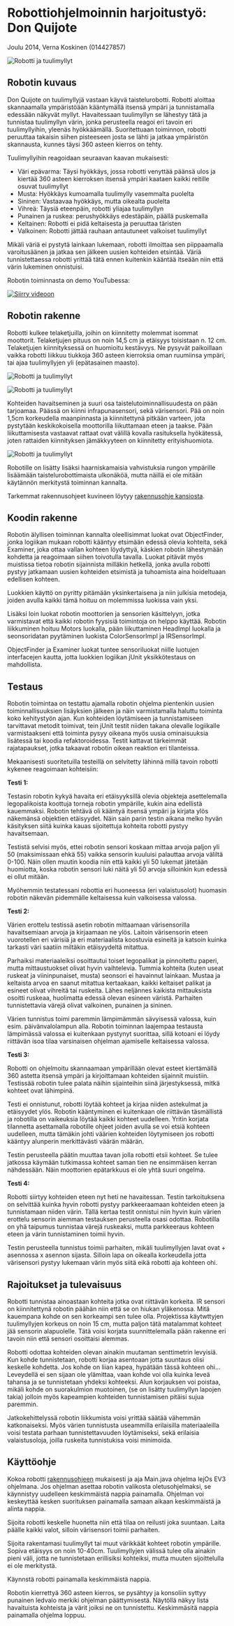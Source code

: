 Robottiohjelmoinnin harjoitustyö: Don Quijote
=============================================

Joulu 2014, Verna Koskinen (014427857)

![Robotti ja tuulimyllyt](/docs/kuvat/yleiskuva.jpg)

Robotin kuvaus
--------------

Don Quijote on tuulimyllyjä vastaan käyvä taistelurobotti. Robotti aloittaa skannaamalla ympäristöään kääntymällä itsensä ympäri ja tunnistamalla edessään näkyvät myllyt. Havaitessaan tuulimyllyn se lähestyy tätä ja tunnistaa tuulimyllyn värin, jonka perusteella reagoi eri tavoin eri tuulimyllyihin, yleenäs hyökkäämällä. Suoritettuaan toiminnon, robotti peruuttaa takaisin siihen pisteeseen josta se lähti ja jatkaa ympäristön skannausta, kunnes täysi 360 asteen kierros on tehty.

Tuulimyllyihin reagoidaan seuraavan kaavan mukaisesti:
- Väri epävarma: Täysi hyökkäys, jossa robotti venyttää päänsä ulos ja kiertää 360 asteen kierroksen itsensä ympäri kaataen kaikki reitille osuvat tuulimyllyt
- Musta: Hyökkäys kumoamalla tuulimylly vasemmalta puolelta
- Sininen: Vastaavaa hyökkäys, mutta oikealta puolelta
- Vihreä: Täysiä eteenpäin, robotti yliajaa tuulimyllyn
- Punainen ja ruskea: perushyökkäys edestäpäin, päällä puskemalla
- Keltainen: Robotti ei pidä keltaisesta ja peruuttaa täristen
- Valkoinen: Robotti jättää rauhaan antautuneet valkoiset tuulimyllyt

Mikäli väriä ei pystytä lainkaan lukemaan, robotti ilmoittaa sen piippaamalla varoitusäänen ja jatkaa sen jälkeen uusien kohteiden etsintää. Väriä tunnistettaessa robotti yrittää tätä ennen kuitenkin kääntää itseään niin että värin lukeminen onnistuisi.

Robotin toiminnasta on demo YouTubessa:

[![Siirry videoon](http://img.youtube.com/vi/TdavbKa0eN8/0.jpg)](http://www.youtube.com/watch?v=TdavbKa0eN8)

Robotin rakenne
---------------

Robotti kulkee telaketjuilla, joihin on kiinnitetty molemmat isommat moottorit. Telaketjujen pituus on noin 14,5 cm ja etäisyys toisistaan n. 12 cm. Telaketjujen kiinnityksessä on huomioitu kestävyys. Ne pysyvät paikoillaan vaikka robotti liikkuu tiukkoja 360 asteen kierroksia oman ruumiinsa ympäri, tai ajaa tuulimyllyjen yli (epätasainen maasto).

![Robotti ja tuulimyllyt](/docs/kuvat/rakenne1.jpg)

![Robotti ja tuulimyllyt](/docs/kuvat/rakenne2.jpg)

Kohteiden havaitseminen ja suuri osa taistelutoiminnallisuudesta on pään tarjoamaa. Päässä on kiinni infrapunasensori, sekä värisensori. Pää on noin 1,5cm korkeudella maanpinnasta ja kiinnitettynä pitkään varteen, jota pystytään keskikokoisella moottorilla liikuttamaan eteen ja taakse. Pään liikuttamisesta vastaavat rattaat ovat välillä kovalla rasituksella hyökätessä, joten rattaiden kiinnityksen jämäkkyyteen on kiinnitetty erityishuomiota.

![Robotti ja tuulimyllyt](/docs/kuvat/rakenne3.jpg)

Robotille on lisätty lisäksi haarniskamaisia vahvistuksia rungon ympärille lisäämään taistelurobottimaista ulkonäköä, mutta näillä ei ole mitään käytännön merkitystä toiminnan kannalta.

Tarkemmat rakennusohjeet kuvineen löytyy [rakennusohje kansiosta](/docs/rakennusohje).

Koodin rakenne
--------------

Robotin älyllisen toiminnan kannalta oleellisimmat luokat ovat ObjectFinder, jonka logiikan mukaan robotti kääntyy etsimään edessä olevia kohteita, sekä Examiner, joka ottaa vallan kohteen löydyttyä, käskien robotin lähestymään kohdetta ja reagoimaan siihen toivotulla tavalla. Luokat pitävät myös muistissa tietoa robotin sijainnista milläkin hetkellä, jonka avulla robotti pystyy jatkamaan uusien kohteiden etsimistä ja tuhoamista aina hoideltuaan edellisen kohteen.

Luokkien käyttö on pyritty pitämään yksinkertaisena ja niin julkisia metodeja, joiden avulla kaikki tämä hoituu on molemmissa luokissa vain yksi.

Lisäksi loin luokat robotin moottorien ja sensorien käsittelyyn, jotka varmistavat että kaikki robotin fyysisiä toimintoja on helppo käyttää. Robotin liikkuminen hoituu Motors luokalla, pään liikuttaminen HeadImpl luokalla ja seonsoridatan pyytäminen luokista ColorSensorImpl ja IRSensorImpl.

ObjectFinder ja Examiner luokat tuntee sensoriluokat niille luotujen interfacejen kautta, jotta luokkien logiikan jUnit yksikkötestaus on mahdollista.

Testaus
-------

Robotin toimintaa on testattu ajamalla robotin ohjelma pientenkin uusien toiminnallisuuksien lisäyksien jälkeen ja näin varmistamalla haluttu toiminta koko kehitystyön ajan. Kun kohteiden löytämiseen ja tunnistamiseen tarvittavat metodit toimivat, tein jUnit testit niiden takana olevalle logiikalle varmistaakseni että toiminta pysyy oikeana myös uusia ominaisuuksia lisätessä tai koodia refaktoroidessa. Testit kattavat tärkeimmät rajatapaukset, jotka takaavat robotin oikean reaktion eri tilanteissa.

Mekaanisesti suoritetuilla testeillä on selvitetty lähinnä millä tavoin robotti kykenee reagoimaan kohteisiin:

**Testi 1:**

Testasin robotin kykyä havaita eri etäisyyksillä olevia objekteja asettelemalla legopalikoista koottuja torneja robotin ympärille, kukin aina edellistä kauemmaksi. Robotin tehtävä oli kääntyä itsensä ympäri ja kirjata ylös näkemänsä objektien etäisyydet. Näin sain parin testin aikana melko hyvän käsityksen siitä kuinka kauas sijoitettuja kohteita robotti pystyy havaitsemaan.

Testistä selvisi myös, ettei robotin sensori koskaan mittaa arvoja paljon yli 50 (maksimissaan ehkä 55) vaikka sensorin kuuluisi palauttaa arvoja väliltä 0-100. Näin ollen muutin koodia niin että kaikki yli 50 lukemat jätetään huomiotta, koska robotin sensori luki näitä yli 50 arvoja silloinkin kun edessä ei ollut mitään.

Myöhemmin testatessani robottia eri huoneessa (eri valaistusolot) huomasin robotin näkevän pidemmälle keltaisessa kuin valkoisessa valossa.

**Testi 2:**

Värien erottelu testissä asetin robotin mittaamaan värisensorilla havaitsemiaan arvoja ja kirjaamaan ne ylös. Laitoin värisensorin eteen vuorotellen eri värisiä ja eri materiaalista koostuvia esineitä ja katsoin kuinka tarkasti väri saatiin miltäkin etäisyydeltä mitattua.

Parhaiksi materiaaleiksi osoittautui toiset legopalikat ja pinnoitettu paperi, mutta mittaustuokset olivat hyvin vaihtelevia. Tummia kohteita (kuten useat ruskeat ja viininpunaiset, musta) seonsori ei havainnut lainkaan. Mustaa ja keltaista arvoa en saanut mitattua kertaakaan, kaikki keltaiset palikat ja esineet olivat vihreitä tai ruskeita. Lähes neljännes kaikista mittauksista osoitti ruskeaa, huolimatta edessä olevan esineen väristä. Parhaiten tunnistettavia värejä olivat valkoinen, punainen ja sininen.

Värien tunnistus toimi paremmin lämpimämmän sävyisessä valossa, kuin esim. päivänvalolampun alla. Robotin toiminnan laajempaa testausta lämpimässä valossa ei kuitenkaan pystynyt suorittaa, sillä kotoani ei löydy riittävän isoa tilaa varsinaisen ohjelman ajamiselle keltaisessa valossa.

**Testi 3:**

Robotti on ohjelmoitu skannaamaan ympärillään olevat esteet kiertämällä 360 astetta itsensä ympäri ja kirjoittamaan kohteiden sijainnit muistiin. Testissää robotin tulee palata näihin sijainteihin siinä järjestyksessä, mitkä kohteet ovat lähimpinä.

Testi ei onnistunut, robotti löytää kohteet ja kirjaa niiden astekulmat ja etäisyydet ylös. Robotin kääntyminen ei kuitenkaan ole riittävän täsmällistä ja robotilla on vaikeuksia löytää kaikki kohteet uudelleen. Yritin korjata tilannetta asettamalla robotille ohjeet joiden avulla se voi etsiä kohteen uudelleen, mutta tämäkin johti väärien kohteiden löytymiseen jos robotti kääntyy alunperin merkittävästi väärän määrän.

Testin perusteella päätin muuttaa tavan jolla robotti etsii kohteet. Se tulee jatkossa käymään tutkimassa kohteet saman tien ne ensimmäisen kerran nähdessään. Näin moottorien epätarkkuus ei ole yhtä suuri ongelma.

**Testi 4:**

Robotti siirtyy kohteiden eteen nyt heti ne havaitessan. Testin tarkoituksena on selvittää kuinka hyvin robotti pystyy parkkeeraamaan kohteiden  eteen ja tunnistamaan niiden värin. Tällä kertaa testit onnistui niin hyvin kuin värien erottelu sensorin aiemman testauksen perusteella osasi odottaa. Robotilla on yhä taipumus tunnistaa värejä ruskeaksi, mutta parkkeeraus kohteen eteen ja värin tunnistaminen toimii hyvin.

Testin perusteella tunnistus toimii parhaiten, mikäli tuulimyllyjen lavat ovat + asennossa x asennon sijasta. Silloin lapa on oikealla korkeudella jotta värisensori pystyy lukemaan värin myös siitä eikä robotti aja kohteen ohi.

Rajoitukset ja tulevaisuus
--------------------------

Robotti tunnistaa ainoastaan kohteita jotka ovat riittävän korkeita. IR sensori on kiinnitettynä robotin päähän niin että se on hiukan yläkenossa. Mitä kauempana kohde on sen korkeampi sen tulee olla. Projektissa käytwttyjen tuulimyllyjen korkeus on noin 15 cm, mutta paljon tätä matalammat kohteet jää sensorin alapuolelle. Tätä voisi korjata suunnittelemalla pään rakenne eri tavoin niin että sensori osoittaisi alemmas.

Robotti odottaa kohteiden olevan ainakin muutaman senttimetrin levyisiä. Kun kohde tunnistetaan, robotti korjaa asentoaan jotta suuntaus olisi keskelle kohdetta. Jos kohde on liian kapea, hypätään tässä kohteen ohi... Leveydellä ei sen sijaan ole ylämittaa, vaan kohde voi olla kuinka leveä tahansa ja se tunnistetaan yhdeksi kohteeksi. Alun korjauksen voi poistaa, mikäli kohde on suorakulmion muotoinen, (se on lisätty tuulimyllyn lapojen takia) jolloin myös kapeampien kohteiden tunnistamisen pitäisi sujua paremmin.

Jatkokehittelyssä robotin liikkumista voisi yrittää säätää vähemmän katkonaiseksi. Myös värien tunnistusta useammilla erilaisilla materiaaleilla voisi testata parhaan tunnistettavuuden löytämiseksi, sekä erilaisia valaistusoloja, joilla ruskeita tunnistukisa voisi minimoida.

Käyttöohje
----------

Kokoa robotti [rakennusohjeen](/docs/rakennusohje) mukaisesti ja aja Main.java ohjelma lejOs EV3 ohjelmana. Jos ohjelman asettaa robotin valikosta oletusohjelmaksi, se käynnistyy uudelleen keskimmäistä nappia painamalla. Ohjelman voi keskeyttää kesken suorituksen painamalla samaan aikaan keskimmäistä ja alinta nappia.

Sijoita robotti keskelle huonetta niin että tilaa on reilusti joka suuntaan. Laita päälle kaikki valot, silloin värisensori toimii parhaiten.

Sijoita rakentamasi tuulimyllyt tai muut värikkäät kohteet robotin ympärille. Sopiva etäisyys on noin 10-40cm. Tuulimyllyjen välissä tulee olla ainakin pieni väli, jotta ne tunnistetaan erillisiksi kohteiksi, mutta muuten sijoittelulla ei ole merkitystä.

Käynnstä robotti painamalla keskimmäistä nappia.

Robotin kierrettyä 360 asteen kierros, se pysähtyy ja konsoliin syttyy punainen ledvalo merkiki ohjelman päättymisestä. Näytöllä näkyy lista havaituista kohteista ja värit joiksi ne on tunnistettu. Keskimmäsitä nappia painamalla ohjelma loppuu.